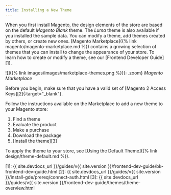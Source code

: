 ```yaml
---
title: Installing a New Theme
---
```


When you first install Magento, the design elements of the store are based on the default _Magento Blank_ theme. The _Luma_ theme is also available if you installed the sample data. You can modify a theme, add themes created by others, or create new ones. [Magento Marketplace]({% link magento/magento-marketplace.md %}) contains a growing selection of themes that you can install to change the appearance of your store. To learn how to create or modify a theme, see our [Frontend Developer Guide][1].

![]({% link images/images/marketplace-themes.png %}){: .zoom}
_Magento Marketplace_

Before you begin, make sure that you have a valid set of [Magento 2 Access Keys][2]{:target="_blank"}.

Follow the instructions available on the Marketplace to add a new theme to your Magento store:

1. Find a theme
1. Evaluate the product
1. Make a purchase
1. Download the package
1. [Install the theme][3]

To apply the theme to your store, see [Using the Default Theme]({% link design/theme-default.md %}).

[1]: {{ site.devdocs_url }}/guides/v{{ site.version }}/frontend-dev-guide/bk-frontend-dev-guide.html
[2]: {{ site.devdocs_url }}/guides/v{{ site.version }}/install-gde/prereq/connect-auth.html
[3]: {{ site.devdocs_url }}/guides/v{{ site.version }}/frontend-dev-guide/themes/theme-overview.html
